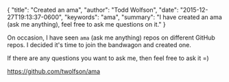 {
  "title": "Created an ama",
  "author": "Todd Wolfson",
  "date": "2015-12-27T19:13:37-0600",
  "keywords": "ama",
  "summary": "I have created an ama (ask me anything), feel free to ask me questions on it."
}

On occasion, I have seen `ama` (ask me anything) repos on different GitHub repos. I decided it's time to join the bandwagon and created one.

If there are any questions you want to ask me, then feel free to ask it =)

https://github.com/twolfson/ama
